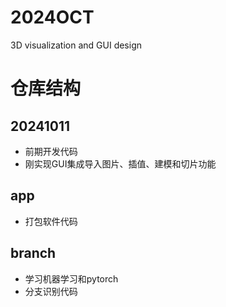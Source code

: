 # 2024OCT
3D visualization and GUI design
# 仓库结构
## 20241011
- 前期开发代码
- 刚实现GUI集成导入图片、插值、建模和切片功能
## app
- 打包软件代码
## branch
- 学习机器学习和pytorch
- 分支识别代码
